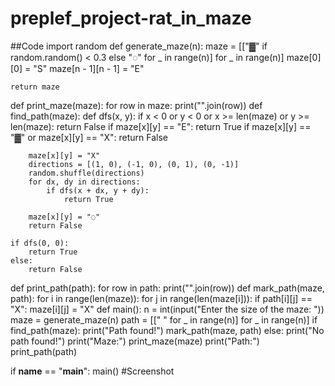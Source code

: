 # preplef_project-rat_in_maze
##Code
import random
def generate_maze(n):
    maze = [["▓" if random.random() < 0.3 else "◌" for _ in range(n)] for _ in range(n)]
    maze[0][0] = "S"
    maze[n - 1][n - 1] = "E"

    return maze
def print_maze(maze):
    for row in maze:
        print("".join(row))
def find_path(maze):
    def dfs(x, y):
        if x < 0 or y < 0 or x >= len(maze) or y >= len(maze):
            return False
        if maze[x][y] == "E":
            return True
        if maze[x][y] == "▓" or maze[x][y] == "X":
            return False
        
        maze[x][y] = "X"
        directions = [(1, 0), (-1, 0), (0, 1), (0, -1)]
        random.shuffle(directions)
        for dx, dy in directions:
            if dfs(x + dx, y + dy):
                return True
        
        maze[x][y] = "◌"  
        return False

    if dfs(0, 0):
        return True
    else:
        return False
def print_path(path):
    for row in path:
        print("".join(row))
def mark_path(maze, path):
    for i in range(len(maze)):
        for j in range(len(maze[i])):
            if path[i][j] == "X":
                maze[i][j] = "X"
def main():
    n = int(input("Enter the size of the maze: "))
    maze = generate_maze(n)
    path = [[" " for _ in range(n)] for _ in range(n)]
    if find_path(maze):
        print("Path found!")
        mark_path(maze, path)
    else:
        print("No path found!")
    print("Maze:")
    print_maze(maze)
    print("Path:")
    print_path(path)

if __name__ == "__main__":
    main()
#Screenshot
